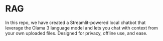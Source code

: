 # RAG

In this repo, we have created a Streamlit-powered local chatbot that leverage the Olama 3 language model and lets you chat with context from your own uploaded files. Designed for privacy, offline use, and ease.
